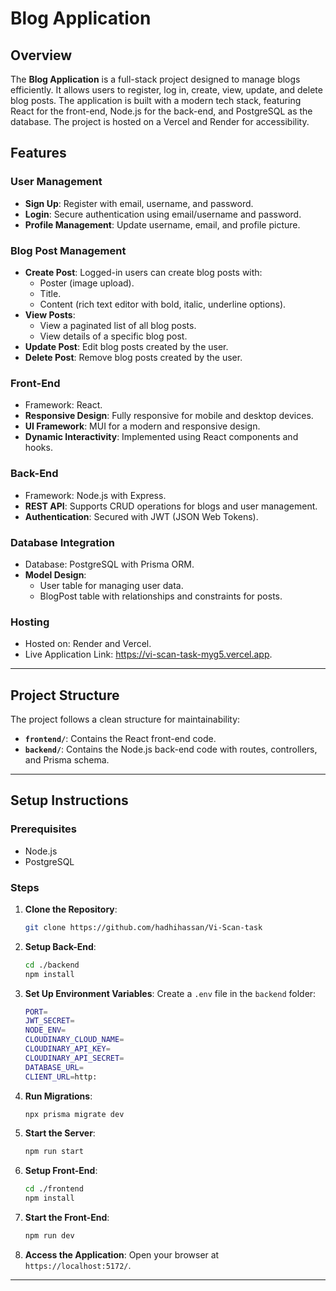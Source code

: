 # Blog Application

## Overview

The **Blog Application** is a full-stack project designed to manage blogs efficiently. It allows users to register, log in, create, view, update, and delete blog posts. The application is built with a modern tech stack, featuring React for the front-end, Node.js for the back-end, and PostgreSQL as the database. The project is hosted on a Vercel and Render for accessibility.

## Features

### User Management
- **Sign Up**: Register with email, username, and password.
- **Login**: Secure authentication using email/username and password.
- **Profile Management**: Update username, email, and profile picture.

### Blog Post Management
- **Create Post**: Logged-in users can create blog posts with:
  - Poster (image upload).
  - Title.
  - Content (rich text editor with bold, italic, underline options).
- **View Posts**:
  - View a paginated list of all blog posts.
  - View details of a specific blog post.
- **Update Post**: Edit blog posts created by the user.
- **Delete Post**: Remove blog posts created by the user.

### Front-End
- Framework: React.
- **Responsive Design**: Fully responsive for mobile and desktop devices.
- **UI Framework**: MUI for a modern and responsive design.
- **Dynamic Interactivity**: Implemented using React components and hooks.

### Back-End
- Framework: Node.js with Express.
- **REST API**: Supports CRUD operations for blogs and user management.
- **Authentication**: Secured with JWT (JSON Web Tokens).

### Database Integration
- Database: PostgreSQL with Prisma ORM.
- **Model Design**:
  - User table for managing user data.
  - BlogPost table with relationships and constraints for posts.

### Hosting
- Hosted on: Render and Vercel.
- Live Application Link: https://vi-scan-task-myg5.vercel.app.

---

## Project Structure

The project follows a clean structure for maintainability:

- **`frontend/`**: Contains the React front-end code.
- **`backend/`**: Contains the Node.js back-end code with routes, controllers, and Prisma schema.

---

## Setup Instructions

### Prerequisites
- Node.js
- PostgreSQL

### Steps

1. **Clone the Repository**:
    ```bash
    git clone https://github.com/hadhihassan/Vi-Scan-task
    ```

2. **Setup Back-End**:
    ```bash
    cd ./backend
    npm install
    ```

3. **Set Up Environment Variables**:
    Create a `.env` file in the `backend` folder:
    ```bash
    PORT=
    JWT_SECRET=
    NODE_ENV=
    CLOUDINARY_CLOUD_NAME=
    CLOUDINARY_API_KEY=
    CLOUDINARY_API_SECRET=
    DATABASE_URL=
    CLIENT_URL=http:
    ```

4. **Run Migrations**:
    ```bash
    npx prisma migrate dev
    ```

5. **Start the Server**:
    ```bash
    npm run start
    ```

6. **Setup Front-End**:
    ```bash
    cd ./frontend
    npm install
    ```

7. **Start the Front-End**:
    ```bash
    npm run dev
    ```

8. **Access the Application**:
    Open your browser at `https://localhost:5172/`.

---
